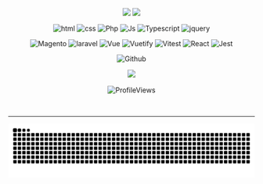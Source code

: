 <div align="center"> 
  <img src="https://media.licdn.com/dms/image/v2/D4D16AQEGUZpxUcd61A/profile-displaybackgroundimage-shrink_350_1400/B4DZWHiJxiHkAY-/0/1741735632372?e=1747267200&v=beta&t=4ioEWYJKB69ZYBAHTRYbm9Vy8HK15PLKFp9uyeNCwvs">
  <img src="https://readme-typing-svg.herokuapp.com?font=roboto&size=22&duration=4000&color=77657d&background=FF000000&center=true&lines=👽+front-end+developer+!+👾" width="300px"> 
</div>

<div align="center">   

![html](https://img.shields.io/badge/html-043?style=for-the-badge&logo=html5&color=black&logoColor=red)
![css](https://img.shields.io/badge/css-043?style=for-the-badge&logo=css3&color=black&logoColor=red)
![Php](https://img.shields.io/badge/Php-043?style=for-the-badge&logo=php&color=black&logoColor=red)
![Js](https://img.shields.io/badge/js-043?style=for-the-badge&logo=javascript&color=black&logoColor=red)
![Typescript](https://img.shields.io/badge/ts-043?style=for-the-badge&logo=typescript&color=black&logoColor=red)
![jquery](https://img.shields.io/badge/jquery-043?style=for-the-badge&logo=jquery&color=black&logoColor=red)

![Magento](https://img.shields.io/badge/magento-043?style=for-the-badge&logo=magento&color=black&logoColor=red)
![laravel](https://img.shields.io/badge/laravel-043?style=for-the-badge&logo=laravel&color=black&logoColor=red)
![Vue](https://img.shields.io/badge/vue-043?style=for-the-badge&logo=vue.js&color=black&logoColor=red)
![Vuetify](https://img.shields.io/badge/vuetify-043?style=for-the-badge&logo=vuetify&color=black&logoColor=red)
![Vitest](https://img.shields.io/badge/vitest-043?style=for-the-badge&logo=vitest&color=black&logoColor=red)
![React](https://img.shields.io/badge/react-043?style=for-the-badge&logo=react&color=black&logoColor=red)
![Jest](https://img.shields.io/badge/jest-043?style=for-the-badge&logo=jest&color=black&logoColor=red)

<!---![next](https://img.shields.io/badge/next-043?style=for-the-badge&logo=next.js)
![swift](https://img.shields.io/badge/swift-043?style=for-the-badge&logo=swift)--->

<!---![![GitHub Streak](https://streak-stats.demolab.com/?user=catheali&theme=vue&background=043&border=041&dates=fff)](https://git.io/streak-stats)--->

 ![Github](https://github-readme-stats.vercel.app/api/top-langs?username=catheali&show_icons=true&layout=compact&theme=dark)

 <a href="https://www.linkedin.com/in/alicia-alencar" target="_blank"><img src="https://piskel-imgstore-b.appspot.com/img/f53416c2-06f0-11ee-af8d-499722071048.gif" target="_blank"></a> 

 
<!---<a href="https://instagram.com/ali.snull" target="_blank"><img src="https://piskel-imgstore-b.appspot.com/img/351d658c-06f2-11ee-8d0b-499722071048.gif" target="_blank"></a>--->

 <!----[![spotify-github-profile](https://spotify-github-profile.vercel.app/api/view?uid=c7kfxt48cspaphqxjbbjcnqdk&cover_image=true&theme=novatorem&show_offline=true&background_color=008000&interchange=true&bar_color=9bd198&bar_color_cover=true)](https://spotify-github-profile.vercel.app/api/view?uid=c7kfxt48cspaphqxjbbjcnqdk&redirect=true)---->

 <!--- ![ProfileViews](https://img.shields.io/static/v1??username=catheali&label=Profile%20Views&message=0&color=FF0000&labelColor=000000&style=flat) ---> 
![ProfileViews](https://komarev.com/ghpvc/?username=catheali&color=FF0000&labelColor=000000&style=flat)

<br>
<!--  <img width="100px" src="https://piskel-imgstore-b.appspot.com/img/023efcd9-0633-11ee-b1b2-3555d4fbe6b2.gif">
  -->
 <!--- "MAKTUB"  ✨444✨   ✨777✨   ✨1111✨ --->
 </div>
<hr>
<div align="center">
<picture>
  <source media="(prefers-color-scheme: dark)" srcset="https://raw.githubusercontent.com/catheali/catheali/output/github-contribution-grid-snake-dark.svg?v=2" />
  <source media="(prefers-color-scheme: light)" srcset="https://raw.githubusercontent.com/catheali/catheali/output/github-contribution-grid-snake.svg?v=2" />
  <img alt="github-snake" src="https://raw.githubusercontent.com/catheali/catheali/output/github-contribution-grid-snake.svg?v=2" />
</picture>
</div>


